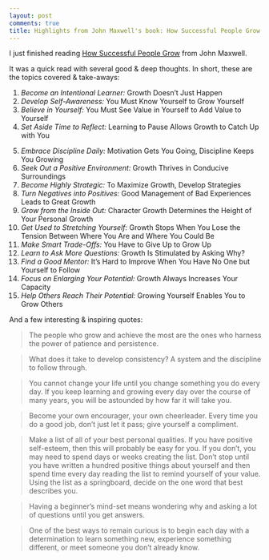 ```yaml
---
layout: post
comments: true
title: Highlights from John Maxwell's book: How Successful People Grow
---
```


I just finished reading [How Successful People Grow](https://www.goodreads.com/book/show/18453291-how-successful-people-grow) from John Maxwell.

It was a quick read with several good & deep thoughts. In short, these are the topics covered & take-aways:

1. *Become an Intentional Learner:* Growth Doesn’t Just Happen
2. *Develop Self-Awareness:* You Must Know Yourself to Grow Yourself 
3. *Believe in Yourself:* You Must See Value in Yourself to Add Value to Yourself
4. *Set Aside Time to Reflect:* Learning to Pause Allows Growth to Catch Up with You
<!--excerpt-->
5. *Embrace Discipline Daily:* Motivation Gets You Going, Discipline Keeps You Growing
6. *Seek Out a Positive Environment:* Growth Thrives in Conducive Surroundings
7. *Become Highly Strategic:* To Maximize Growth, Develop Strategies
8. *Turn Negatives into Positives:* Good Management of Bad Experiences Leads to Great Growth
9. *Grow from the Inside Out:* Character Growth Determines the Height of Your Personal Growth
10. *Get Used to Stretching Yourself:* Growth Stops When You Lose the Tension Between Where You Are and Where You Could Be 
11. *Make Smart Trade-Offs:* You Have to Give Up to Grow Up
12. *Learn to Ask More Questions:* Growth Is Stimulated by Asking Why?
13. *Find a Good Mentor:* It’s Hard to Improve When You Have No One but Yourself to Follow
14. *Focus on Enlarging Your Potential:* Growth Always Increases Your Capacity
15. *Help Others Reach Their Potential:* Growing Yourself Enables You to Grow Others

And a few interesting & inspiring quotes:

> The people who grow and achieve the most are the ones who harness the power of patience and persistence.

> What does it take to develop consistency? A system and the discipline to follow through.

> You cannot change your life until you change something you do every day. If you keep learning and growing every day over the course of many years, you will be astounded by how far it will take you.

> Become your own encourager, your own cheerleader. Every time you do a good job, don’t just let it pass; give yourself a compliment.

> Make a list of all of your best personal qualities. If you have positive self-esteem, then this will probably be easy for you. If you don’t, you may need to spend days or weeks creating the list. Don’t stop until you have written a hundred positive things about yourself and then spend time every day reading the list to remind yourself of your value. Using the list as a springboard, decide on the one word that best describes you.

> Having a beginner’s mind-set means wondering why and asking a lot of questions until you get answers.

> One of the best ways to remain curious is to begin each day with a determination to learn something new, experience something different, or meet someone you don’t already know.

